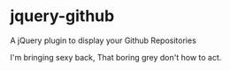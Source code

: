 jquery-github
=============

A jQuery plugin to display your Github Repositories

I'm bringing sexy back, 
That boring grey don't how to act.

